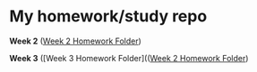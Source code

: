# My homework/study repo

**Week 2** 
([Week 2 Homework Folder](https://github.com/DanEbrah/homework/tree/week2_homeworks))

**Week 3**
([Week 3 Homework Folder](([Week 2 Homework Folder](https://github.com/DanEbrah/homework/tree/week2_homeworks))

